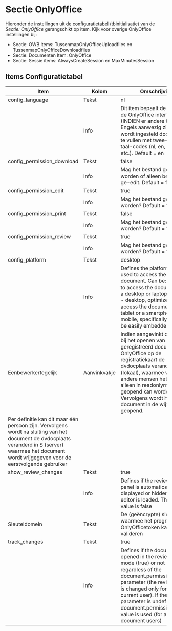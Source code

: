 # Sectie OnlyOffice

Hieronder de instellingen uit de [configuratietabel](/docs/instellen_inrichten/configuratie.md) (tbinitialisatie) van de _Sectie: OnlyOffice_ gerangschikt op item. Kijk voor overige OnlyOffice instellingen bij:

- Sectie: OWB items: TussenmapOnlyOfficeUploadfiles en TussenmapOnlyOfficeDownloadfiles
- Sectie: Documenten Item: OnlyOffice
- Sectie: Sessie items: AlwaysCreateSession en MaxMinutesSession

## Items Configuratietabel
| Item | Kolom | Omschrijving |
| ---- | ------- | ------ |
| config_language | Tekst | nl |
| | Info | Dit item bepaalt de taal van de OnlyOffice interface (INDIEN er andere talen dan Engels aanwezig zijn). Het wordt ingesteld door de _Tekst_ te vullen met twee-letterige taal-codes (nl, en, de, ru, it, etc.). Default = en |
| config_permission_download | Tekst | false |
| | Info | Mag het bestand gedownload worden of alleen bekeken en ge-edit. Default = false |
| config_permission_edit | Tekst | true |
| | Info | Mag het bestand ge-edit worden? Default = true |
| config_permission_print | Tekst | false |
| | Info | Mag het bestand geprint worden? Default = false |
| config_permission_review | Tekst | true |
| | Info | Mag het bestand gereviewed worden? Default = true |
| config_platform | Tekst | desktop |
| | Info | Defines the platform type used to access the document. Can be: optimized to access the document from a desktop or laptop computer - desktop, optimized to access the document from a tablet or a smartphone - mobile, specifically formed to be easily embedded |
| Eenbewerkertegelijk | Aanvinkvakje | Indien aangevinkt dan wordt bij het openen van een geregistreerd document via OnlyOffice op de registratiekaart de dvdocplaats veranderd in L (lokaal), waarmee voor andere mensen het document alleen in readonlymodus geopend kan worden. Vervolgens wordt het document in de wijzigmodus geopend. |
Per definitie kan dit maar één persoon zijn. Vervolgens wordt na sluiting van het document de dvdocplaats veranderd in S (server) waarmee het document wordt vrijgegeven voor de eerstvolgende gebruiker|
| show_review_changes | Tekst | true |
| | Info |Defines if the review changes panel is automatically displayed or hidden when the editor is loaded. The default value is false |
| Sleuteldomein | Tekst |De (geëncrypte) sleutel waarmee het programma de OnlyOfficetoken kan valideren |
| track_changes | Tekst | true |
| | Info |Defines if the document is opened in the review editing mode (true) or not (false) regardless of the document.permissions.review parameter (the review mode is changed only for the current user). If the parameter is undefined, the document.permissions.review value is used (for all the document users) |
